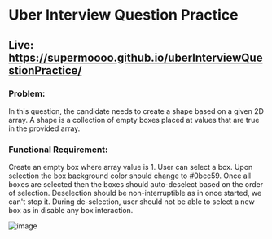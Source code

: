# Uber Interview Question Practice

## Live: https://supermoooo.github.io/uberInterviewQuestionPractice/

### Problem: 
In this question, the candidate needs to create a shape based on a given 2D array. A shape is a collection of empty boxes placed at values that are true in the provided array.
### Functional Requirement:
Create an empty box where array value is 1.
User can select a box. Upon selection the box background color should change to #0bcc59.
Once all boxes are selected then the boxes should auto-deselect based on the order of selection.
Deselection should be non-interruptible as in once started, we can't stop it.
During de-selection, user should not be able to select a new box as in disable any box interaction.

![image](https://github.com/user-attachments/assets/4b900641-ae51-4a35-9dcd-7ab2ac176095)
